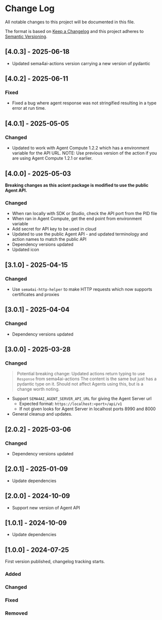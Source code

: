 # Change Log

All notable changes to this project will be documented in this file.

The format is based on [Keep a Changelog](https://keepachangelog.com/)
and this project adheres to [Semantic Versioning](https://semver.org/).

## [4.0.3] - 2025-06-18

- Updated sema4ai-actions version carrying a new version of pydantic

## [4.0.2] - 2025-06-11

### Fixed

- Fixed a bug where agent response was not stringified resulting in a type error at run time.

## [4.0.1] - 2025-05-05

### Changed

- Updated to work with Agent Compute 1.2.2 which has a environment variable for the API URL. NOTE: Use previous version of the action if you are using Agent Compute 1.2.1 or earlier.

## [4.0.0] - 2025-05-03

**Breaking changes as this aciont package is modified to use the public Agent API.**

### Changed

- When ran locally with SDK or Studio, check the API port from the PID file
- When ran in Agent Compute, get the end point from environment variable
- Add secret for API key to be used in cloud
- Updated to use the public Agent API - and updated terminology and action names to match the public API
- Dependency versions updated
- Updated icon

## [3.1.0] - 2025-04-15

### Changed

- Use `sema4ai-http-helper` to make HTTP requests which now supports certificates and proxies

## [3.0.1] - 2025-04-04

### Changed

- Dependency versions updated

## [3.0.0] - 2025-03-28

### Changed

> Potential breaking change:
> Updated actions return typing to use `Response` from sema4ai-actions
> The content is the same but just has a pydantic type on it.
> Should not affect Agents using this, but is a change worth noting.

- Support `SEMA4AI_AGENT_SERVER_API_URL` for giving the Agent Server url
  - Expected format: `https://localhost:<port>/api/v1`
  - If not given looks for Agent Server in localhost ports 8990 and 8000
- General cleanup and updates.

## [2.0.2] - 2025-03-06

### Changed

- Dependency versions updated

## [2.0.1] - 2025-01-09

- Update dependencies

## [2.0.0] - 2024-10-09

- Support new version of Agent API

## [1.0.1] - 2024-10-09

- Update dependencies

## [1.0.0] - 2024-07-25

First version published, changelog tracking starts.

### Added

### Changed

### Fixed

### Removed
